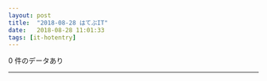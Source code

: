 ```yaml
---
layout: post
title:  "2018-08-28 はてぶIT"
date:   2018-08-28 11:01:33
tags: [it-hotentry]
---
```

0 件のデータあり

<hr>
